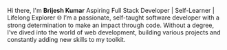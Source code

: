 Hi there, I'm **Brijesh Kumar**
Aspiring Full Stack Developer | Self-Learner | Lifelong Explorer 🌐
I’m a passionate, self-taught software developer with a strong determination to make an impact through code. Without a degree, I’ve dived into the world of web development, building various projects and constantly adding new skills to my toolkit.
